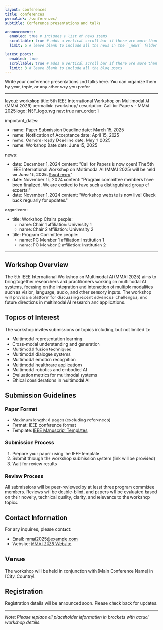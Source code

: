 ```yaml
---
layout: conferences
title: conferences
permalink: /conferences/
subtitle: Conference presentations and talks

announcements:
  enabled: true # includes a list of news items
  scrollable: true # adds a vertical scroll bar if there are more than 3 news items
  limit: 5 # leave blank to include all the news in the `_news` folder

latest_posts:
  enabled: true
  scrollable: true # adds a vertical scroll bar if there are more than 3 new posts items
  limit: 3 # leave blank to include all the blog posts
---
```


Write your conference presentations and talks here. You can organize them by year, topic, or any other way you prefer.

---

layout: workshop
title: 5th IEEE International Workshop on Multimodal AI (MMAI 2025)
permalink: /workshop/
description: Call for Papers - MMAI 2025
logo: NSF_logo.svg
nav: true
nav_order: 1

important_dates:

- name: Paper Submission Deadline
  date: March 15, 2025
- name: Notification of Acceptance
  date: April 15, 2025
- name: Camera-ready Deadline
  date: May 1, 2025
- name: Workshop Date
  date: June 15, 2025

news:

- date: December 1, 2024
  content: "Call for Papers is now open! The 5th IEEE International Workshop on Multimodal AI (MMAI 2025) will be held on June 15, 2025. [Read more](/blog/2024/12/01/mmai2025-announcement/)"
- date: November 15, 2024
  content: "Program committee members have been finalized. We are excited to have such a distinguished group of experts!"
- date: November 1, 2024
  content: "Workshop website is now live! Check back regularly for updates."

organizers:

- title: Workshop Chairs
  people:
  - name: Chair 1
    affiliation: University 1
  - name: Chair 2
    affiliation: University 2
- title: Program Committee
  people:
  - name: PC Member 1
    affiliation: Institution 1
  - name: PC Member 2
    affiliation: Institution 2

---

## Workshop Overview

The 5th IEEE International Workshop on Multimodal AI (MMAI 2025) aims to bring together researchers and practitioners working on multimodal AI systems, focusing on the integration and interaction of multiple modalities such as vision, language, audio, and other sensory inputs. The workshop will provide a platform for discussing recent advances, challenges, and future directions in multimodal AI research and applications.

## Topics of Interest

The workshop invites submissions on topics including, but not limited to:

- Multimodal representation learning
- Cross-modal understanding and generation
- Multimodal fusion techniques
- Multimodal dialogue systems
- Multimodal emotion recognition
- Multimodal healthcare applications
- Multimodal robotics and embodied AI
- Evaluation metrics for multimodal systems
- Ethical considerations in multimodal AI

## Submission Guidelines

### Paper Format

- Maximum length: 8 pages (excluding references)
- Format: IEEE conference format
- Template: [IEEE Manuscript Templates](https://www.ieee.org/conferences/publishing/templates.html)

### Submission Process

1. Prepare your paper using the IEEE template
2. Submit through the workshop submission system (link will be provided)
3. Wait for review results

### Review Process

All submissions will be peer-reviewed by at least three program committee members. Reviews will be double-blind, and papers will be evaluated based on their novelty, technical quality, clarity, and relevance to the workshop topics.

## Contact Information

For any inquiries, please contact:

- Email: mmai2025@example.com
- Website: [MMAI 2025 Website](#)

## Venue

The workshop will be held in conjunction with [Main Conference Name] in [City, Country].

## Registration

Registration details will be announced soon. Please check back for updates.

---

_Note: Please replace all placeholder information in brackets with actual workshop details._
